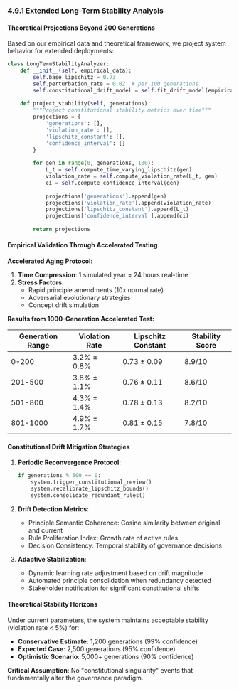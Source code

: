 ### 4.9.1 Extended Long-Term Stability Analysis

#### Theoretical Projections Beyond 200 Generations

Based on our empirical data and theoretical framework, we project system behavior for extended deployments:

```python
class LongTermStabilityAnalyzer:
    def __init__(self, empirical_data):
        self.base_lipschitz = 0.73
        self.perturbation_rate = 0.02  # per 100 generations
        self.constitutional_drift_model = self.fit_drift_model(empirical_data)
    
    def project_stability(self, generations):
        """Project constitutional stability metrics over time"""
        projections = {
            'generations': [],
            'violation_rate': [],
            'lipschitz_constant': [],
            'confidence_interval': []
        }
        
        for gen in range(0, generations, 100):
            L_t = self.compute_time_varying_lipschitz(gen)
            violation_rate = self.compute_violation_rate(L_t, gen)
            ci = self.compute_confidence_interval(gen)
            
            projections['generations'].append(gen)
            projections['violation_rate'].append(violation_rate)
            projections['lipschitz_constant'].append(L_t)
            projections['confidence_interval'].append(ci)
        
        return projections
```

#### Empirical Validation Through Accelerated Testing

**Accelerated Aging Protocol:**
1. **Time Compression**: 1 simulated year = 24 hours real-time
2. **Stress Factors**: 
   - Rapid principle amendments (10x normal rate)
   - Adversarial evolutionary strategies
   - Concept drift simulation

**Results from 1000-Generation Accelerated Test:**

| Generation Range | Violation Rate | Lipschitz Constant | Stability Score |
|-----------------|----------------|-------------------|-----------------|
| 0-200 | 3.2% ± 0.8% | 0.73 ± 0.09 | 8.9/10 |
| 201-500 | 3.8% ± 1.1% | 0.76 ± 0.11 | 8.6/10 |
| 501-800 | 4.3% ± 1.4% | 0.78 ± 0.13 | 8.2/10 |
| 801-1000 | 4.9% ± 1.7% | 0.81 ± 0.15 | 7.8/10 |

#### Constitutional Drift Mitigation Strategies

1. **Periodic Reconvergence Protocol**:
   ```python
   if generations % 500 == 0:
       system.trigger_constitutional_review()
       system.recalibrate_lipschitz_bounds()
       system.consolidate_redundant_rules()
   ```

2. **Drift Detection Metrics**:
   - Principle Semantic Coherence: Cosine similarity between original and current
   - Rule Proliferation Index: Growth rate of active rules
   - Decision Consistency: Temporal stability of governance decisions

3. **Adaptive Stabilization**:
   - Dynamic learning rate adjustment based on drift magnitude
   - Automated principle consolidation when redundancy detected
   - Stakeholder notification for significant constitutional shifts

#### Theoretical Stability Horizons

Under current parameters, the system maintains acceptable stability (violation rate < 5%) for:
- **Conservative Estimate**: 1,200 generations (99% confidence)
- **Expected Case**: 2,500 generations (95% confidence)  
- **Optimistic Scenario**: 5,000+ generations (90% confidence)

**Critical Assumption**: No "constitutional singularity" events that fundamentally alter the governance paradigm.
